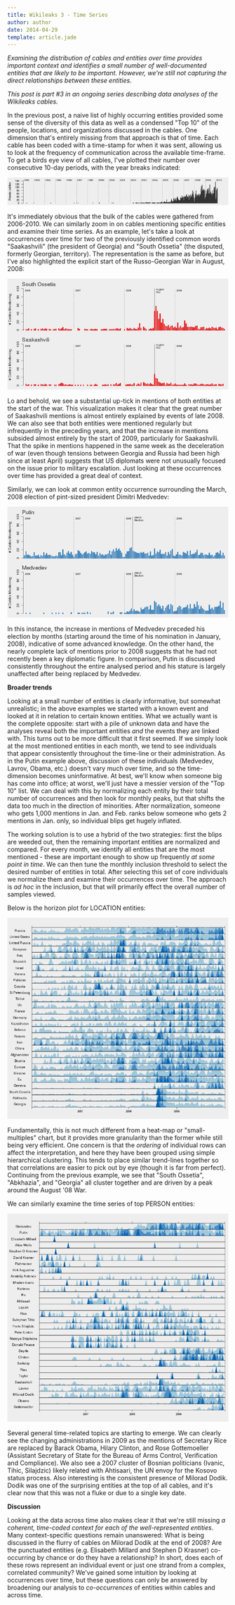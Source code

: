 ```yaml
---
title: Wikileaks 3 - Time Series
author: author
date: 2014-04-29
template: article.jade
---
```


*Examining the distribution of cables and entities over time provides important context and identifies a small number of well-documented entities that are likely to be important. However, we're still not capturing the direct relationships between these entities.*

<span class="more">

*This post is part #3 in an ongoing series describing data analyses of the Wikileaks cables.*

In the previous post, a naive list of highly occurring entities provided some sense of the diversity of this data as well as a condensed "Top 10" of the people, locations, and organizations discussed in the cables. One dimension that's entirely missing from that approach is that of time. Each cable has been coded with a time-stamp for when it was sent, allowing us to look at the frequency of communication across the available time-frame. To get a birds eye view of all cables, I've plotted their number over consecutive 10-day periods, with the year breaks indicated:

![time-series total](time_ser.total.png)

It's immediately obvious that the bulk of the cables were gathered from 2006-2010. We can similarly zoom in on cables mentioning specific entities and examine their time series. As an example, let's take a look at occurrences over time for two of the previously identified common words "Saakashvili" (the president of Georgia) and "South Ossetia" (the disputed, formerly Georgian, territory). The representation is the same as before, but I've also highlighted the explicit start of the Russo-Georgian War in August, 2008:

![time-series South Ossetia example](time_ser.example.png)

Lo and behold, we see a substantial up-tick in mentions of both entities at the start of the war. This visualization makes it clear that the great number of Saakashvili mentions is almost entirely explained by events of late 2008. We can also see that both entities were mentioned regularly but infrequently in the preceding years, and that the increase in mentions subsided almost entirely by the start of 2009, particularly for Saakashvili. That the spike in mentions happened in the same week as the deceleration of war (even though tensions between Georgia and Russia had been high since at least April) suggests that US diplomats were not unusually focused on the issue prior to military escalation. Just looking at these occurrences over time has provided a great deal of context.

Similarly, we can look at common entity occurrence surrounding the March, 2008 election of pint-sized president Dimitri Medvedev:

![time-series Medvedev example](time_ser.example2.png)

In this instance, the increase in mentions of Medvedev preceded his election by months (starting around the time of his nomination in January, 2008), indicative of some advanced knowledge. On the other hand, the nearly complete lack of mentions prior to 2008 suggests that he had not recently been a key diplomatic figure. In comparison, Putin is discussed consistently throughout the entire analysed period and his stature is largely unaffected after being replaced by Medvedev.

**Broader trends**

Looking at a small number of entities is clearly informative, but somewhat unrealistic; in the above examples we started with a known event and looked at it in relation to certain known entities. What we actually want is the complete opposite: start with a pile of unknown data and have the analyses reveal both the important entities _and_ the events they are linked with. This turns out to be more difficult that it first seemed. If we simply look at the most mentioned entities in each month, we tend to see individuals that appear consistently throughout the time-line or their administration. As in the Putin example above, discussion of these individuals (Medvedev, Lavrov, Obama, etc.) doesn't vary much over time, and so the time-dimension becomes uninformative. At best, we'll know when someone big has come into office; at worst, we'll just have a messier version of the "Top 10" list. We can deal with this by normalizing each entity by their total number of occurrences and then look for monthly peaks, but that shifts the data too much in the direction of minorities. After normalization, someone who gets 1,000 mentions in Jan. and Feb. ranks below someone who gets 2 mentions in Jan. only, so individual blips get hugely inflated.

The working solution is to use a hybrid of the two strategies: first the blips are weeded out, then the remaining important entities are normalized and compared. For every month, we identify all entities that are the most mentioned - these are important enough to show up frequently _at some point in time_.  We can then tune the monthly inclusion threshold to select the desired number of entities in total. After selecting this set of core individuals we normalize them and examine their occurrences over time. The approach is _ad hoc_ in the inclusion, but that will primarily effect the overall number of samples viewed.

Below is the horizon plot for LOCATION entities:

![LOCATION distribution](time_ser.LOCATION.png)

Fundamentally, this is not much different from a heat-map or "small-multiples" chart, but it provides more granularity than the former while still being very efficient. One concern is that the _ordering_ of individual rows can affect the interpretation, and here they have been grouped using simple hierarchical clustering. This tends to place similar trend-lines together so that correlations are easier to pick out by eye (though it is far from perfect). Continuing from the previous example, we see that "South Ossetia", "Abkhazia", and "Georgia" all cluster together and are driven by a peak around the August '08 War.

We can similarly examine the time series of top PERSON entities:

![PERSON distribution](time_ser.PERSON.png)

Several general time-related topics are starting to emerge. We can clearly see the changing administrations in 2009 as the mentions of Secretary Rice are replaced by Barack Obama, Hilary Clinton, and Rose Gottemoeller (Assistant Secretary of State for the Bureau of Arms Control, Verification and Compliance). We also see a 2007 cluster of Bosnian politicians (Ivanic, Tihic, Silajdzic) likely related with Ahtisaari, the UN envoy for the Kosovo status process. Also interesting is the consistent presence of Milorad Dodik. Dodik was one of the surprising entities at the top of all cables, and it's clear now that this was not a fluke or due to a single key date.

**Discussion**

Looking at the data across time also makes clear it that we're still missing *a coherent, time-coded context for each of the well-represented entities*. Many context-specific questions remain unanswered: What is being discussed in the flurry of cables on Milorad Dodik at the end of 2008? Are the punctuated entities (e.g. Elisabeth Millard and Stephen D Krasner) co-occurring by chance or do they have a relationship? In short, does each of these rows represent an individual event or just one strand from a complex, correlated community? We've gained some intuition by looking at occurrences over time, but these questions can only be answered by broadening our analysis to *co-occurrences* of entities within cables and across time.
